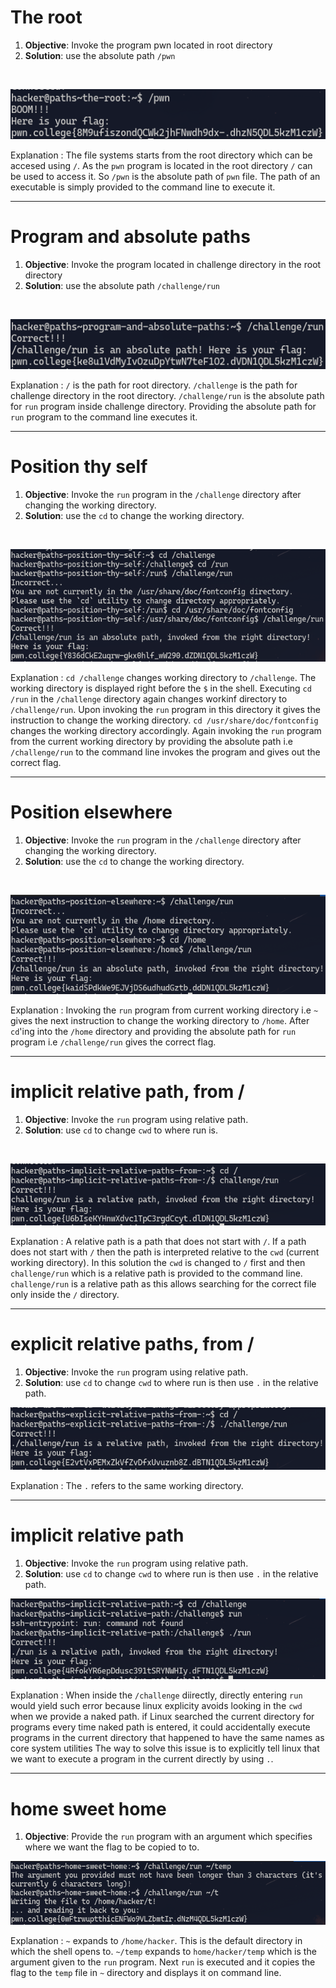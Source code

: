 # The root
1. **Objective**: Invoke the program pwn located in root directory
2. **Solution**: use the absolute path `/pwn`

&nbsp;

![](./sc/sc1.png)

Explanation
:   The file systems starts from the root directory which can be accesed using `/`.
    As the `pwn` program is located in the root directory `/` can be used to access it.
    So `/pwn` is the absolute path of `pwn` file.
    The path of an executable is simply provided to the command line to execute it.

***

# Program and absolute paths
1. **Objective**: Invoke the program located in challenge directory in the root directory
2. **Solution**: use the absolute path `/challenge/run`

&nbsp;

![](./sc/sc2.png)

Explanation
:   `/` is the path for root directory.
    `/challenge` is the path for challenge directory in the root directory.
    `/challenge/run` is the absolute path for `run` program inside challenge directory.
    Providing the absolute path for `run` program to the command line executes it.

***

# Position thy self
1. **Objective**: Invoke the `run` program in the `/challenge` directory after changing the working directory.
2. **Solution**: use the `cd` to change the working directory.

&nbsp;

![](./sc/sc3.png)

Explanation
: `cd /challenge` changes working directory to `/challenge`. The working directory is displayed right before the `$` in the shell.
    Executing `cd /run` in the `/challenge` directory again changes workinf directory to `/challenge/run`.
    Upon invoking the `run` program in this directory it gives the instruction to change the working directory. 
    `cd /usr/share/doc/fontconfig` changes the working directory accordingly.
    Again invoking the `run` program from the current working directory by providing the absolute path i.e `/challenge/run` to the command line invokes the program and gives out the correct flag.

***

# Position elsewhere
1. **Objective**: Invoke the `run` program in the `/challenge` directory after changing the working directory.
2. **Solution**: use the `cd` to change the working directory.

&nbsp;

![](./sc/sc4.png)

Explanation
: Invoking the `run` program from current working directory i.e `~` gives the next instruction to change the working directory to `/home`. After `cd`'ing into the `/home` directory and providing the absolute path for `run` program i.e `/challenge/run` gives the correct flag.

***

# implicit relative path, from /
1. **Objective**: Invoke the `run` program using relative path.
2. **Solution**: use `cd` to change `cwd` to where run is.

&nbsp;

![](./sc/sc5.png)

Explanation
: A relative path is a path that does not start with `/`. If a path does not start with `/` then the path is interpreted relative to the `cwd` (current working directory).
In this solution the `cwd` is changed to `/` first and then `challenge/run` which is a relative path is provided to the command line. `challenge/run` is a relative path as this allows searching for the correct file only inside the `/` directory. 

***

# explicit relative paths, from / 
1. **Objective**: Invoke the `run` program using relative path.
2. **Solution**: use `cd` to change `cwd` to where run is then use `.` in the relative path.

![](./sc/sc6.png)

Explanation
: The `.` refers to the same working directory.

***

# implicit relative path
1. **Objective**: Invoke the `run` program using relative path.
2. **Solution**: use `cd` to change `cwd` to where run is then use `.` in the relative path.

![](./sc/sc7.png)

Explanation
: When inside the `/challenge` diirectly, directly entering `run` would yield such error because linux explicity avoids looking in the `cwd` when we provide a naked path. if Linux searched the current directory for programs every time naked path is entered, it could accidentally execute programs in the current directory that happened to have the same names as core system utilities
The way to solve this issue is to explicitly tell linux that we want to execute a program in the current directly by using `.`.

***

# home sweet home
1. **Objective**: Provide the `run` program with an argument which specifies where we want the flag to be copied to to. 

![](./sc/sc8.png)

Explanation
: `~` expands to `/home/hacker`. This is the default directory in which the shell opens to. 
`~/temp` expands to `home/hacker/temp` which is the argument given to the `run` program. Next `run` is executed and it copies the flag to the `temp` file in `~` directory and displays it on command line.
